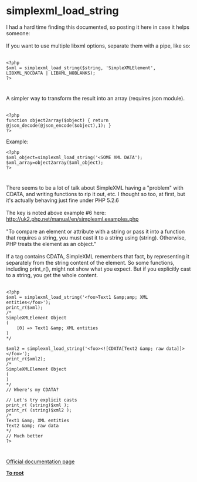 # simplexml_load_string



I had a hard time finding this documented, so posting it here in case it helps someone:<br><br>If you want to use multiple libxml options, separate them with a pipe, like so:<br><br>

```
<?php
$xml = simplexml_load_string($string, 'SimpleXMLElement', LIBXML_NOCDATA | LIBXML_NOBLANKS);
?>
```
  

#

A simpler way to transform the result into an array (requires json module).<br><br>

```
<?php
function object2array($object) { return @json_decode(@json_encode($object),1); }
?>
```


Example:


```
<?php
$xml_object=simplexml_load_string('<SOME XML DATA');
$xml_array=object2array($xml_object);
?>
```
  

#

There seems to be a lot of talk about SimpleXML having a "problem" with CDATA, and writing functions to rip it out, etc. I thought so too, at first, but it&apos;s actually behaving just fine under PHP 5.2.6<br><br>The key is noted above example #6 here:<br>http://uk2.php.net/manual/en/simplexml.examples.php<br><br>"To compare an element or attribute with a string or pass it into a function that requires a string, you must cast it to a string using (string). Otherwise, PHP treats the element as an object."<br><br>If a tag contains CDATA, SimpleXML remembers that fact, by representing it separately from the string content of the element. So some functions, including print_r(), might not show what you expect. But if you explicitly cast to a string, you get the whole content.<br><br>

```
<?php
$xml = simplexml_load_string('<foo>Text1 &amp;amp; XML entities</foo>');
print_r($xml);
/*
SimpleXMLElement Object
(
    [0] => Text1 &amp; XML entities
)
*/

$xml2 = simplexml_load_string('<foo><![CDATA[Text2 &amp; raw data]]></foo>');
print_r($xml2);
/*
SimpleXMLElement Object
(
)
*/
// Where's my CDATA?

// Let's try explicit casts
print_r( (string)$xml );
print_r( (string)$xml2 );
/*
Text1 &amp; XML entities
Text2 &amp; raw data
*/
// Much better
?>
```
  

#

[Official documentation page](https://www.php.net/manual/en/function.simplexml-load-string.php)

**[To root](/README.md)**